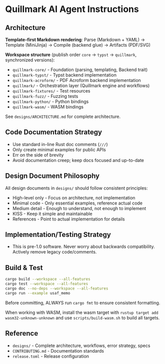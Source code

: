 # Quillmark AI Agent Instructions

## Architecture

**Template-first Markdown rendering**: Parse (Markdown + YAML) → Template (MiniJinja) → Compile (backend glue) → Artifacts (PDF/SVG)

**Workspace structure** (publish order `core` → `typst` → `quillmark`, synchronized versions):
- `quillmark-core/` - Foundation (parsing, templating, Backend trait)
- `quillmark-typst/` - Typst backend implementation
- `quillmark-acroform/` - PDF Acroform backend implementation
- `quillmark/` - Orchestration layer (Quillmark engine and workflows)
- `quillmark-fixtures/` - Test resources
- `quillmark-fuzz/` - Fuzzing tests
- `quillmark-python/` - Python bindings
- `quillmark-wasm/` - WASM bindings

See `designs/ARCHITECTURE.md` for complete architecture.

## Code Documentation Strategy

- Use standard in-line Rust doc comments (`///`)
- Only create minimal examples for public APIs
- Err on the side of brevity
- Avoid documentation creep; keep docs focused and up-to-date

## Design Document Philosophy
All design documents in `designs/` should follow consistent principles:

- High-level only - Focus on architecture, not implementation
- Minimal code - Only essential examples, reference actual code
- Medium detail - Enough to understand, not enough to implement
- KISS - Keep it simple and maintainable
- References - Point to actual implementation for details

## Implementation/Testing Strategy

- This is pre-1.0 software. Never worry about backwards compatibility. Actively remove legacy code/comments.

## Build & Test

```bash
cargo build --workspace --all-features
cargo test --workspace --all-features
cargo doc --no-deps --workspace --all-features
cargo run --example usaf_memo
```

Before committing, ALWAYS run `cargo fmt` to ensure consistent formatting.

When working with WASM, install the wasm target with `rustup target add wasm32-unknown-unknown` and use `scripts/build-wasm.sh` to build all targets.

## Reference

- `designs/` - Complete architecture, workflows, error strategy, specs
- `CONTRIBUTING.md` - Documentation standards
- `release.toml` - Release configuration